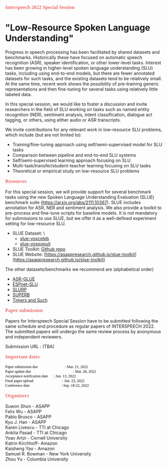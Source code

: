 
<p style="font: 16px Monaco; margin-left:0em; color:#eb6e6e;">
<b>Interspeech 2022 Special Session</b></p>

# "Low-Resource Spoken Language Understanding"

Progress in speech processing has been facilitated by shared datasets and benchmarks. Historically these have focused on automatic speech recognition (ASR), speaker identification, or other lower-level tasks. Interest has been growing in higher-level spoken language understanding (SLU) tasks, including using end-to-end models, but there are fewer annotated datasets for such tasks, and the existing datasets tend to be relatively small. At the same time, recent work shows the possibility of pre-training generic representations and then fine-tuning for several tasks using relatively little labeled data.

In this special session, we would like to foster a discussion and invite researchers in the field of SLU working on tasks such as named entity recognition (NER), sentiment analysis, intent classification, dialogue act tagging, or others, using either audio or ASR transcripts.

We invite contributions for any relevant work in low-resource SLU problems, which include (but are not limited to):

- Training/fine-tuning approach using self/semi-supervised model for SLU tasks
- Comparison between pipeline and end-to-end SLU systems
- Self/semi-supervised learning approach focusing on SLU
- Multi-task/transfer/student-teacher learning focusing on SLU tasks
- Theoretical or empirical study on low-resource SLU problems


<p style="font: 16px Monaco; margin-left:0em; color:#eb6e6e;">
<b>Resources
</b></p>

For this special session, we will provide support for several benchmark tasks using the new Spoken Language Understanding Evaluation (SLUE) benchmark suite (https://arxiv.org/abs/2111.10367). SLUE includes annotation for ASR, NER and sentiment analysis. We also provide a toolkit to pre-process and fine-tune scripts for baseline models. It is not mandatory for submissions to use SLUE, but we offer it as a well-defined experiment setting for low-resource SLU.

- SLUE Dataset: \
    - [slue-voxceleb](https://papers-slue.awsdev.asapp.com/slue-voxceleb_blind.tar.gz)
    - [slue-voxpopuli](https://papers-slue.awsdev.asapp.com/slue-voxpopuli_blind.tar.gz)
- SLUE Toolkit: [Github repo](https://github.com/asappresearch/slue-toolkit)
- SLUE Website: [https://asappresearch.github.io/slue-toolkit](https://asappresearch.github.io/slue-toolkit)

The other datasets/benchmarks we recommend are (alphabetical order)

- [ASR-GLUE](https://arxiv.org/abs/2108.13048)
- [ESPnet-SLU](https://arxiv.org/pdf/2111.14706.pdf)
- [SLURP](https://arxiv.org/abs/2011.13205)
- [SUPERB](http://superbbenchmark.org)
- [Timers and Such](https://arxiv.org/abs/2104.01604)

<p style="font: 16px Monaco; margin-left:0em; color:#eb6e6e;">
<b>Paper submission
</b></p>

Papers for Interspeech Special Session have to be submitted following the same schedule and procedure as regular papers of INTERSPEECH 2022. The submitted papers will undergo the same review process by anonymous and independent reviewers.

Submission URL : (TBA)

<p style="font: 16px Monaco; margin-left:0em; color:#eb6e6e;">
<b>Important dates
</b></p>

<p style="font: 12px Monaco; margin-left:0em; color:black;">
Paper submission due  &emsp;&emsp;&emsp;&emsp;&emsp;&emsp;&nbsp;&nbsp;&nbsp; : Mar. 21, 2022<br>
Paper update due &emsp;&emsp;&emsp;&emsp;&emsp;&emsp;&emsp;&emsp;&emsp;&emsp;&nbsp;&nbsp;&nbsp;&nbsp;: Mar. 28, 2022<br>
Acceptance notification date &emsp; : Jun. 13, 2022<br>
Final paper upload &emsp;&emsp;&emsp;&emsp;&emsp;&emsp;&nbsp;&nbsp;&nbsp;&nbsp;&nbsp;&nbsp;: Jun. 23, 2022<br>
Conference date &emsp;&emsp;&emsp;&emsp;&emsp;&emsp;&nbsp;&nbsp;&nbsp;&nbsp;&nbsp;&nbsp;&nbsp;&nbsp;&nbsp;: Sep. 18-22, 2022
</p>

<p style="font: 16px Monaco; margin-left:0em;color:#eb6e6e;">
<b>Organizers
</b></p>

Suwon Shon - ASAPP
<br>Felix Wu - ASAPP
<br>Pablo Brusco - ASAPP
<br>Kyu J. Han - ASAPP
<br>Karen Livescu - TTI at Chicago
<br>Ankita Pasad - TTI at Chicago
<br>Yoav Artzi - Cornell University
<br>Katrin Kirchhoff- Amazon
<br>Kaisheng Yao - Amazon
<br>Samuel R. Bowman - New York University
<br>Zhou Yu - Columbia University
